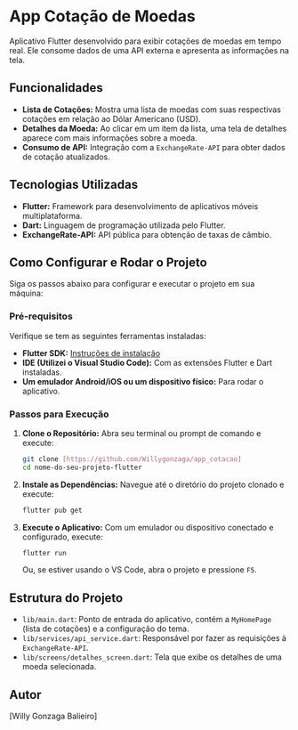# App Cotação de Moedas

Aplicativo Flutter desenvolvido para exibir cotações de moedas em tempo real. Ele consome dados de uma API externa e apresenta as informações na tela.

## Funcionalidades

* **Lista de Cotações:** Mostra uma lista de moedas com suas respectivas cotações em relação ao Dólar Americano (USD).
* **Detalhes da Moeda:** Ao clicar em um item da lista, uma tela de detalhes aparece com mais informações sobre a moeda.
* **Consumo de API:** Integração com a `ExchangeRate-API` para obter dados de cotação atualizados.

## Tecnologias Utilizadas

* **Flutter:** Framework para desenvolvimento de aplicativos móveis multiplataforma.
* **Dart:** Linguagem de programação utilizada pelo Flutter.
* **ExchangeRate-API:** API pública para obtenção de taxas de câmbio.

## Como Configurar e Rodar o Projeto

Siga os passos abaixo para configurar e executar o projeto em sua máquina:

### Pré-requisitos

Verifique se tem as seguintes ferramentas instaladas:

* **Flutter SDK:** [Instruções de instalação](https://flutter.dev/docs/get-started/install)
* **IDE (Utilizei o Visual Studio Code):** Com as extensões Flutter e Dart instaladas.
* **Um emulador Android/iOS ou um dispositivo físico:** Para rodar o aplicativo.

### Passos para Execução

1.  **Clone o Repositório:**
    Abra seu terminal ou prompt de comando e execute:
    ```bash
    git clone [https://github.com/Willygonzaga/app_cotacao]
    cd nome-do-seu-projeto-flutter
    ```

2.  **Instale as Dependências:**
    Navegue até o diretório do projeto clonado e execute:
    ```bash
    flutter pub get
    ```

3.  **Execute o Aplicativo:**
    Com um emulador ou dispositivo conectado e configurado, execute:
    ```bash
    flutter run
    ```
    Ou, se estiver usando o VS Code, abra o projeto e pressione `F5`.

## Estrutura do Projeto

* `lib/main.dart`: Ponto de entrada do aplicativo, contém a `MyHomePage` (lista de cotações) e a configuração do tema.
* `lib/services/api_service.dart`: Responsável por fazer as requisições à `ExchangeRate-API`.
* `lib/screens/detalhes_screen.dart`: Tela que exibe os detalhes de uma moeda selecionada.

## Autor

[Willy Gonzaga Balieiro]